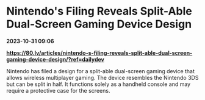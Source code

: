 # Nintendo's Filing Reveals Split-Able Dual-Screen Gaming Device Design

**2023-10-31 09:06**

**https://80.lv/articles/nintendo-s-filing-reveals-split-able-dual-screen-gaming-device-design/?ref=dailydev**

Nintendo has filed a design for a split-able dual-screen gaming device that allows wireless multiplayer gaming. The device resembles the Nintendo 3DS but can be split in half. It functions solely as a handheld console and may require a protective case for the screens.